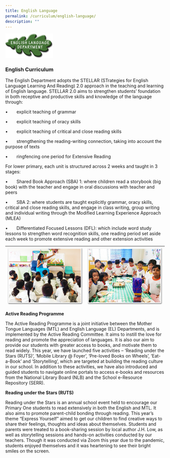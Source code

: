 ```yaml
---
title: English Language
permalink: /curriculum/english-language/
description: ""
---
```

<img src="/images/eng1.png" style="width:30%">


### English Curriculum  

The English Department adopts the STELLAR (STrategies for English Language Learning And Reading) 2.0 approach in the teaching and learning of English language. STELLAR 2.0 aims to strengthen students’ foundation in both receptive and productive skills and knowledge of the language through:

•&nbsp;&nbsp;&nbsp;&nbsp;&nbsp;&nbsp;&nbsp;explicit teaching of grammar

•&nbsp;&nbsp;&nbsp;&nbsp;&nbsp;&nbsp;&nbsp;explicit teaching of oracy skills

•&nbsp;&nbsp;&nbsp;&nbsp;&nbsp;&nbsp;&nbsp;explicit teaching of critical and close reading skills

•&nbsp;&nbsp;&nbsp;&nbsp;&nbsp;&nbsp;&nbsp;strengthening the reading-writing connection, taking into account the purpose of texts

•&nbsp;&nbsp;&nbsp;&nbsp;&nbsp;&nbsp;&nbsp;ringfencing one period for Extensive Reading

For lower primary, each unit is structured across 2 weeks and taught in 3 stages:  

•&nbsp;&nbsp;&nbsp;&nbsp;&nbsp;&nbsp;&nbsp;Shared Book Approach (SBA) 1: where children read a storybook (big book) with the teacher and engage in oral discussions with teacher and peers

•&nbsp;&nbsp;&nbsp;&nbsp;&nbsp;&nbsp;&nbsp;SBA 2: where students are taught explicitly grammar, oracy skills, critical and close reading skills, and engage in class writing, group writing and individual writing through the Modified Learning Experience Approach (MLEA)

•&nbsp;&nbsp;&nbsp;&nbsp;&nbsp;&nbsp;&nbsp;Differentiated Focused Lessons (DFL): which include word study lessons to strengthen word recognition skills, one reading period set aside each week to promote extensive reading and other extension activities


| ![](/images/eng01.jpg) | ![](/images/eng02.png) | 
| -------- | -------- | 
  

**Active Reading Programme**

The Active Reading Programme is a joint initiative between the Mother Tongue Languages (MTL) and English Language (EL) Departments, and is implemented by the Active Reading Committee. It aims to instill the love for reading and promote the appreciation of languages. It is also our aim to provide our students with greater access to books, and motivate them to read widely. This year, we have launched five activities – ‘Reading under the Stars (RUTS)’, ‘Mobile Library @ Foyer’, ‘Pre-loved Books on Wheels’, ‘Eat-a-Book’ and ‘Storytelling’, which are targeted at building the reading culture in our school. In addition to these activities, we have also introduced and guided students to navigate online portals to access e-books and resources from the National Library Board (NLB) and the School e-Resource Repository (SERR).&nbsp;

**Reading under the Stars (RUTS)**

Reading under the Stars is an annual school event held to encourage our Primary One students to read extensively in both the English and MTL. It also aims to promote parent-child bonding through reading. This year’s theme “Express Yourself” aimed to get our children to find creative ways to share their feelings, thoughts and ideas about themselves. Students and parents were treated to a book-sharing session by local author J.H. Low, as well as storytelling sessions and hands-on activities conducted by our teachers. Though it was conducted via Zoom this year due to the pandemic, students enjoyed themselves and it was heartening to see their bright smiles on the screen.